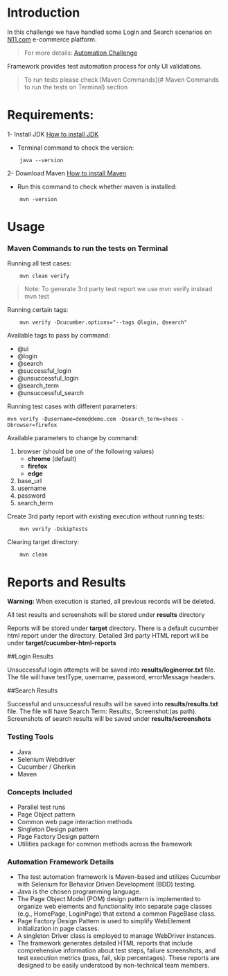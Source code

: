 # Introduction

In this challenge we have handled some Login and Search scenarios on [N11.com](https://www.n11.com/) e-commerce platform.
>For more details: [Automation Challenge](Senior_QA_Engineer_-_Test_Automation_Challenge.pdf)

Framework provides test automation process for only UI validations.

>To run tests please check [Maven Commands](# Maven Commands to run the tests on Terminal) section

# Requirements:

1- Install JDK [How to install JDK](https://docs.oracle.com/en/java/javase/20/install/installation-jdk-microsoft-windows-platforms.html) 
-   Terminal command to check the version:

```
    java --version
```


2- Download Maven [How to install Maven](https://maven.apache.org/install.html)

- Run this command to check whether maven is installed: 

```
    mvn -version
```


# Usage 
### Maven Commands to run the tests on Terminal

Running all test cases:

```
    mvn clean verify
```

>Note: To generate 3rd party test report we use mvn verify instead mvn test

Running certain tags:

```
    mvn verify -Dcucumber.options="--tags @login, @search"
```

Available tags to pass by command:
- @ui
- @login
- @search
- @successful_login
- @unsuccessful_login
- @search_term
- @unsuccessful_search

Running test cases with different parameters:

```
mvn verify -Dusername=demo@demo.com -Dsearch_term=shoes -Dbrowser=firefox
```

Available parameters to change by command:
1.  browser (should be one of the following values)
    - <b>chrome</b> (default)
    - <b>firefox</b>
    - <b>edge</b>
2.  base_url
3.  username
4.  password
5.  search_term

Create 3rd party report with existing execution without running tests:

```
    mvn verify -DskipTests
```

Clearing target directory:

```
    mvn clean
```

# Reports and Results

**Warning:** When execution is started, all previous records will be deleted.

All test results and screenshots will be stored under <b>results</b> directory

Reports will be stored under <b>target</b> directory. There is a default cucumber html report under the directory. Detailed 3rd party HTML report will be under <b>target/cucumber-html-reports</b>

##Login Results

Unsuccessful login attempts will be saved into <b>results/loginerror.txt</b> file. The file will have testType, username, password, errorMessage headers.

##Search Results

Successful and unsuccessful results will be saved into  <b>results/results.txt</b> file. The file will have Search Term:<term>
Results:, Screenshot:(as path). Screenshots of search results will be saved under <b>results/screenshots</b>

### Testing Tools

- Java
- Selenium Webdriver
- Cucumber / Gherkin
- Maven

### Concepts Included

- Parallel test runs
- Page Object pattern
- Common web page interaction methods
- Singleton Design pattern
- Page Factory Design pattern
- Utilities package for common methods across the framework

### Automation Framework Details

-   The test automation framework is Maven-based and utilizes Cucumber with Selenium for Behavior Driven Development (BDD) testing.
-   Java is the chosen programming language.
-   The Page Object Model (POM) design pattern is implemented to organize web elements and functionality into separate page classes (e.g., HomePage, LoginPage) that extend a common PageBase class.
-   Page Factory Design Pattern is used to simplify WebElement initialization in page classes.
-   A singleton Driver class is employed to manage WebDriver instances.
-   The framework generates detailed HTML reports that include comprehensive information about test steps, failure screenshots, and test execution metrics (pass, fail, skip percentages). These reports are designed to be easily understood by non-technical team members.



